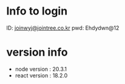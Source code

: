 # Info to login

ID: joinwyj@jointree.co.kr
pwd: Ehdydwn@12

# version info
- node version : 20.3.1
- react version : 18.2.0

